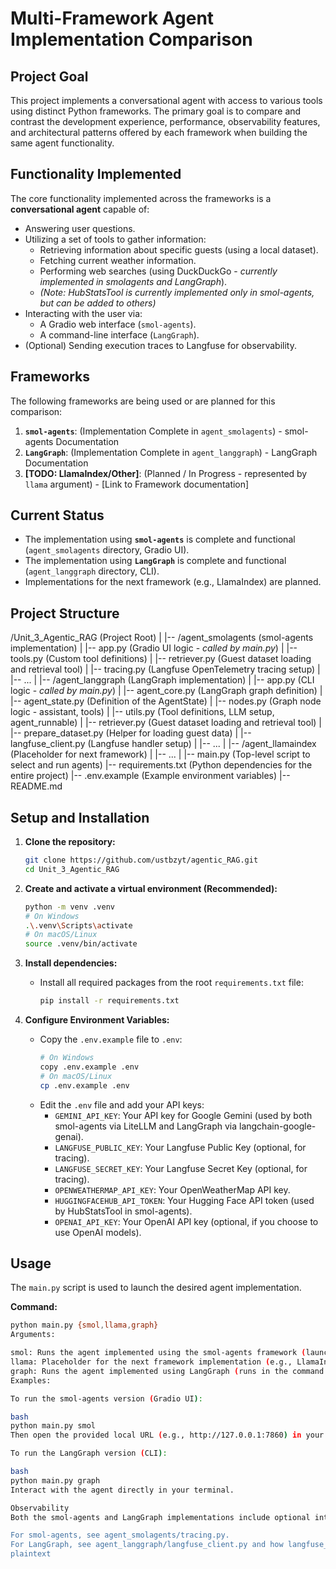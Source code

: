 # Multi-Framework Agent Implementation Comparison

## Project Goal

This project implements a conversational agent with access to various tools using distinct Python frameworks. The primary goal is to compare and contrast the development experience, performance, observability features, and architectural patterns offered by each framework when building the same agent functionality.

## Functionality Implemented

The core functionality implemented across the frameworks is a **conversational agent** capable of:

*   Answering user questions.
*   Utilizing a set of tools to gather information:
    *   Retrieving information about specific guests (using a local dataset).
    *   Fetching current weather information.
    *   Performing web searches (using DuckDuckGo - *currently implemented in smolagents and LangGraph*).
    *   *(Note: HubStatsTool is currently implemented only in smol-agents, but can be added to others)*
*   Interacting with the user via:
    *   A Gradio web interface (`smol-agents`).
    *   A command-line interface (`LangGraph`).
*   (Optional) Sending execution traces to Langfuse for observability.


## Frameworks

The following frameworks are being used or are planned for this comparison:

1.  **`smol-agents`**: (Implementation Complete in `agent_smolagents`) - smol-agents Documentation
2.  **`LangGraph`**: (Implementation Complete in `agent_langgraph`) - LangGraph Documentation
3.  **[TODO: LlamaIndex/Other]**: (Planned / In Progress - represented by `llama` argument) - [Link to Framework documentation]

## Current Status

*   The implementation using **`smol-agents`** is complete and functional (`agent_smolagents` directory, Gradio UI).
*   The implementation using **`LangGraph`** is complete and functional (`agent_langgraph` directory, CLI).
*   Implementations for the next framework (e.g., LlamaIndex) are planned.

## Project Structure

/Unit_3_Agentic_RAG             (Project Root)
|
|-- /agent_smolagents           (smol-agents implementation)
|   |-- app.py                  (Gradio UI logic - *called by main.py*)
|   |-- tools.py                (Custom tool definitions)
|   |-- retriever.py            (Guest dataset loading and retrieval tool)
|   |-- tracing.py              (Langfuse OpenTelemetry tracing setup)
|   |-- ...
|
|-- /agent_langgraph            (LangGraph implementation)
|   |-- app.py                  (CLI logic - *called by main.py*)
|   |-- agent_core.py           (LangGraph graph definition)
|   |-- agent_state.py          (Definition of the AgentState)
|   |-- nodes.py                (Graph node logic - assistant, tools)
|   |-- utils.py                (Tool definitions, LLM setup, agent_runnable)
|   |-- retriever.py            (Guest dataset loading and retrieval tool)
|   |-- prepare_dataset.py      (Helper for loading guest data)
|   |-- langfuse_client.py      (Langfuse handler setup)
|   |-- ...
|
|-- /agent_llamaindex           (Placeholder for next framework)
|   |-- ...
|
|-- main.py                     (Top-level script to select and run agents)
|-- requirements.txt            (Python dependencies for the entire project)
|-- .env.example                (Example environment variables)
|-- README.md

## Setup and Installation

1.  **Clone the repository:**
    ```bash
    git clone https://github.com/ustbzyt/agentic_RAG.git
    cd Unit_3_Agentic_RAG
    ```

2.  **Create and activate a virtual environment (Recommended):**
    ```bash
    python -m venv .venv
    # On Windows
    .\.venv\Scripts\activate
    # On macOS/Linux
    source .venv/bin/activate
    ```

3.  **Install dependencies:**
    *   Install all required packages from the root `requirements.txt` file:
        ```bash
        pip install -r requirements.txt
        ```

4.  **Configure Environment Variables:**
    *   Copy the `.env.example` file to `.env`:
        ```bash
        # On Windows
        copy .env.example .env
        # On macOS/Linux
        cp .env.example .env
        ```
    *   Edit the `.env` file and add your API keys:
        *   `GEMINI_API_KEY`: Your API key for Google Gemini (used by both smol-agents via LiteLLM and LangGraph via langchain-google-genai).
        *   `LANGFUSE_PUBLIC_KEY`: Your Langfuse Public Key (optional, for tracing).
        *   `LANGFUSE_SECRET_KEY`: Your Langfuse Secret Key (optional, for tracing).
        *   `OPENWEATHERMAP_API_KEY`: Your OpenWeatherMap API key.
        *   `HUGGINGFACEHUB_API_TOKEN`: Your Hugging Face API token (used by HubStatsTool in smol-agents).
        *   `OPENAI_API_KEY`: Your OpenAI API key (optional, if you choose to use OpenAI models).

## Usage

The `main.py` script is used to launch the desired agent implementation.

**Command:**

```bash
python main.py {smol,llama,graph}
Arguments:

smol: Runs the agent implemented using the smol-agents framework (launches Gradio UI).
llama: Placeholder for the next framework implementation (e.g., LlamaIndex).
graph: Runs the agent implemented using LangGraph (runs in the command line).
Examples:

To run the smol-agents version (Gradio UI):

bash
python main.py smol
Then open the provided local URL (e.g., http://127.0.0.1:7860) in your browser.

To run the LangGraph version (CLI):

bash
python main.py graph
Interact with the agent directly in your terminal.

Observability
Both the smol-agents and LangGraph implementations include optional integration with Langfuse for tracing agent execution. If you provide your Langfuse API keys in the .env file, detailed traces of the agent's thinking process, tool usage, and LLM calls will be sent to your Langfuse project.

For smol-agents, see agent_smolagents/tracing.py.
For LangGraph, see agent_langgraph/langfuse_client.py and how langfuse_handler is used.
plaintext
